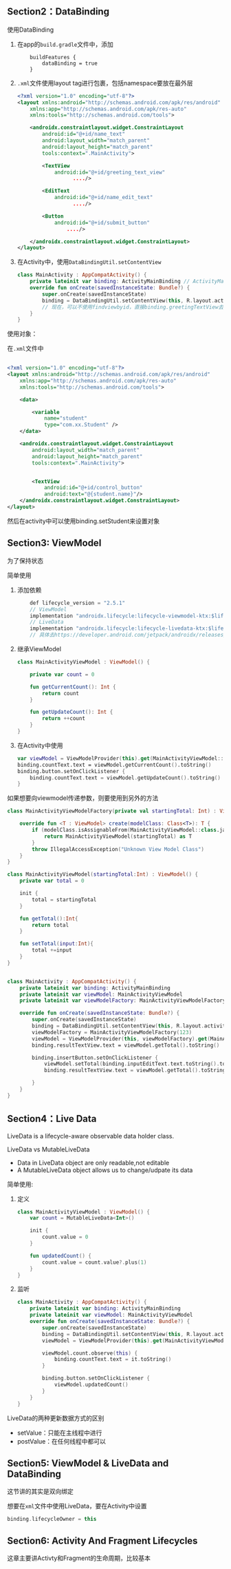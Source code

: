 ## Section2：DataBinding

使用DataBinding

1. 在app的`build.gradle`文件中，添加

   ```
       buildFeatures {
           dataBinding = true
       }
   ```

2. `.xml`文件使用layout tag进行包裹，包括namespace要放在最外层

   ```xml
   <?xml version="1.0" encoding="utf-8"?>
   <layout xmlns:android="http://schemas.android.com/apk/res/android"
       xmlns:app="http://schemas.android.com/apk/res-auto"
       xmlns:tools="http://schemas.android.com/tools">
   
       <androidx.constraintlayout.widget.ConstraintLayout
           android:id="@+id/name_text"
           android:layout_width="match_parent"
           android:layout_height="match_parent"
           tools:context=".MainActivity">
   
           <TextView
               android:id="@+id/greeting_text_view"
                     ..../>
   
           <EditText
               android:id="@+id/name_edit_text"
                     ..../>
   
           <Button
               android:id="@+id/submit_button"
                   ..../>
   
       </androidx.constraintlayout.widget.ConstraintLayout>
   </layout>
   ```

3. 在Activity中，使用`DataBindingUtil.setContentView`

   ```kotlin
   class MainActivity : AppCompatActivity() {
       private lateinit var binding: ActivityMainBinding // ActivityMainBinding是根据xml文件名自动生成的
       override fun onCreate(savedInstanceState: Bundle?) {
           super.onCreate(savedInstanceState)
           binding = DataBindingUtil.setContentView(this, R.layout.activity_main)
           // 现在，可以不使用findviewbyid，直接binding.greetingTextView去使用
       }
   }
   ```

使用对象：

在`.xml`文件中

```xml
    
<?xml version="1.0" encoding="utf-8"?>
<layout xmlns:android="http://schemas.android.com/apk/res/android"
    xmlns:app="http://schemas.android.com/apk/res-auto"
    xmlns:tools="http://schemas.android.com/tools">

    <data>

        <variable
            name="student"
            type="com.xx.Student" />
    </data>

    <androidx.constraintlayout.widget.ConstraintLayout
        android:layout_width="match_parent"
        android:layout_height="match_parent"
        tools:context=".MainActivity">


        <TextView
            android:id="@+id/control_button"
            android:text="@{student.name}"/>
    </androidx.constraintlayout.widget.ConstraintLayout>
</layout>

```

然后在activity中可以使用binding.setStudent来设置对象

## Section3: ViewModel

为了保持状态

简单使用

1. 添加依赖

   ```java
       def lifecycle_version = "2.5.1"
       // ViewModel
       implementation "androidx.lifecycle:lifecycle-viewmodel-ktx:$lifecycle_version"
       // LiveData
       implementation "androidx.lifecycle:lifecycle-livedata-ktx:$lifecycle_version"
       // 具体去https://developer.android.com/jetpack/androidx/releases/lifecycle查看最新版本
   ```

2. 继承ViewModel

   ```kotlin
   class MainActivityViewModel : ViewModel() {
   
       private var count = 0
   
       fun getCurrentCount(): Int {
           return count
       }
   
       fun getUpdateCount(): Int {
           return ++count
       }
   }
   ```

3. 在Activity中使用

   ```kotlin
   var viewModel = ViewModelProvider(this).get(MainActivityViewModel::class.java)
   binding.countText.text = viewModel.getCurrentCount().toString()
   binding.button.setOnClickListener {
       binding.countText.text = viewModel.getUpdateCount().toString()
   }
   ```

如果想要向viewmodel传递参数，则要使用到另外的方法

```kotlin
class MainActivityViewModelFactory(private val startingTotal: Int) : ViewModelProvider.Factory {

    override fun <T : ViewModel> create(modelClass: Class<T>): T {
        if (modelClass.isAssignableFrom(MainActivityViewModel::class.java)) {
            return MainActivityViewModel(startingTotal) as T
        }
        throw IllegalAccessException("Unknown View Model Class")
    }
}
```

```kotlin
class MainActivityViewModel(startingTotal:Int) : ViewModel() {
    private var total = 0

    init {
        total = startingTotal
    }

    fun getTotal():Int{
        return total
    }

    fun setTotal(input:Int){
        total +=input
    }
}
```

```kotlin

class MainActivity : AppCompatActivity() {
    private lateinit var binding: ActivityMainBinding
    private lateinit var viewModel: MainActivityViewModel
    private lateinit var viewModelFactory: MainActivityViewModelFactory

    override fun onCreate(savedInstanceState: Bundle?) {
        super.onCreate(savedInstanceState)
        binding = DataBindingUtil.setContentView(this, R.layout.activity_main)
        viewModelFactory = MainActivityViewModelFactory(123)
        viewModel = ViewModelProvider(this, viewModelFactory).get(MainActivityViewModel::class.java)
        binding.resultTextView.text = viewModel.getTotal().toString()

        binding.insertButton.setOnClickListener {
            viewModel.setTotal(binding.inputEditText.text.toString().toInt())
            binding.resultTextView.text = viewModel.getTotal().toString()

        }
    }
}
```



## Section4：Live Data

LiveData is a lifecycle-aware observable data holder class.

LiveData vs MutableLiveData

- Data in LiveData object are only readable,not editable
- A MutableLiveData object allows us to change/udpate its data

简单使用:

1. 定义

   ```kotlin
   class MainActivityViewModel : ViewModel() {
       var count = MutableLiveData<Int>()
   
       init {
           count.value = 0
       }
   
       fun updatedCount() {
           count.value = count.value?.plus(1)
       }
   }
   ```

2. 监听

   ```kotlin
   class MainActivity : AppCompatActivity() {
       private lateinit var binding: ActivityMainBinding
       private lateinit var viewModel: MainActivityViewModel
       override fun onCreate(savedInstanceState: Bundle?) {
           super.onCreate(savedInstanceState)
           binding = DataBindingUtil.setContentView(this, R.layout.activity_main)
           viewModel = ViewModelProvider(this).get(MainActivityViewModel::class.java)
   
           viewModel.count.observe(this) {
               binding.countText.text = it.toString()
           }
   
           binding.button.setOnClickListener {
               viewModel.updatedCount()
           }
       }
   }
   ```



LiveData的两种更新数据方式的区别

- setValue：只能在主线程中进行
- postValue：在任何线程中都可以



## Section5: ViewModel & LiveData and DataBinding

这节讲的其实是双向绑定

想要在`xml`文件中使用LiveData，要在Activity中设置

```kotlin
binding.lifecycleOwner = this
```

## Section6: Activity And Fragment Lifecycles

这章主要讲Activty和Fragment的生命周期，比较基本

